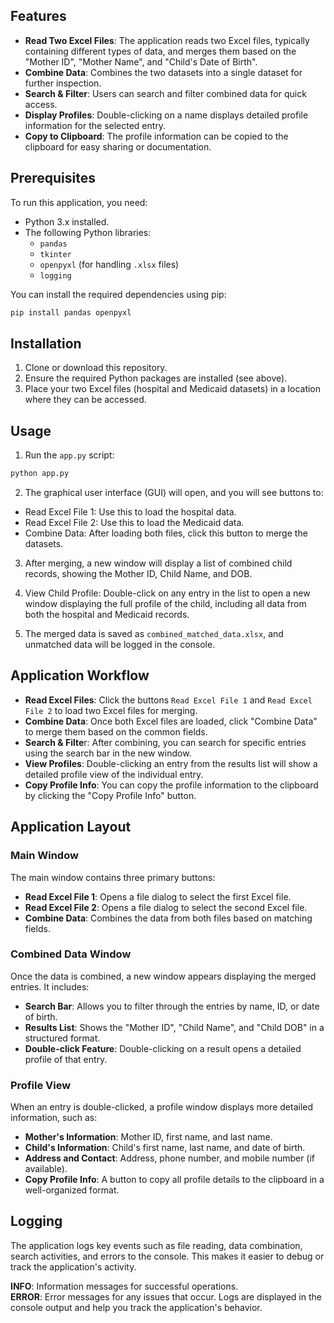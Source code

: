 ## Features

- **Read Two Excel Files**: The application reads two Excel files, typically containing different types of data, and merges them based on the "Mother ID", "Mother Name", and "Child's Date of Birth".
- **Combine Data**: Combines the two datasets into a single dataset for further inspection.
- **Search & Filter**: Users can search and filter combined data for quick access.
- **Display Profiles**: Double-clicking on a name displays detailed profile information for the selected entry.
- **Copy to Clipboard**: The profile information can be copied to the clipboard for easy sharing or documentation.

## Prerequisites

To run this application, you need:

- Python 3.x installed.
- The following Python libraries:
  - `pandas`
  - `tkinter`
  - `openpyxl` (for handling `.xlsx` files)
  - `logging`

You can install the required dependencies using pip:

```bash
pip install pandas openpyxl
```
## Installation  
1. Clone or download this repository.  
2. Ensure the required Python packages are installed (see above).
3.  Place your two Excel files (hospital and Medicaid datasets) in a location where they can be accessed.  

## Usage  
1. Run the `app.py` script:  
``` bash
python app.py
```

2. The graphical user interface (GUI) will open, and you will see buttons to:  

- Read Excel File 1: Use this to load the hospital data.
- Read Excel File 2: Use this to load the Medicaid data.
- Combine Data: After loading both files, click this button to merge the datasets.  

3. After merging, a new window will display a list of combined child records, showing the Mother ID, Child Name, and DOB.

4. View Child Profile: Double-click on any entry in the list to open a new window displaying the full profile of the child, including all data from both the hospital and Medicaid records.

5. The merged data is saved as `combined_matched_data.xlsx`, and unmatched data will be logged in the console.

## Application Workflow
- **Read Excel Files**: Click the buttons `Read Excel File 1` and `Read Excel File 2` to load two Excel files for merging.
- **Combine Data**: Once both Excel files are loaded, click "Combine Data" to merge them based on the common fields.
- **Search & Filte**r: After combining, you can search for specific entries using the search bar in the new window.
- **View Profiles**: Double-clicking an entry from the results list will show a detailed profile view of the individual entry.
- **Copy Profile Info**: You can copy the profile information to the clipboard by clicking the "Copy Profile Info" button.

## Application Layout
### Main Window
The main window contains three primary buttons:

- **Read Excel File 1**: Opens a file dialog to select the first Excel file.
- **Read Excel File 2**: Opens a file dialog to select the second Excel file.
- **Combine Data**: Combines the data from both files based on matching fields.
### Combined Data Window
Once the data is combined, a new window appears displaying the merged entries. It includes:

- **Search Bar**: Allows you to filter through the entries by name, ID, or date of birth.
- **Results List**: Shows the "Mother ID", "Child Name", and "Child DOB" in a structured format.
- **Double-click Feature**: Double-clicking on a result opens a detailed profile of that entry.
### Profile View
When an entry is double-clicked, a profile window displays more detailed information, such as:

- **Mother's Information**: Mother ID, first name, and last name.
- **Child's Information**: Child's first name, last name, and date of birth.
- **Address and Contact**: Address, phone number, and mobile number (if available).
- **Copy Profile Info**: A button to copy all profile details to the clipboard in a well-organized format.

## Logging  
The application logs key events such as file reading, data combination, search activities, and errors to the console. This makes it easier to debug or track the application's activity.

**INFO**: Information messages for successful operations.  
**ERROR**: Error messages for any issues that occur.
Logs are displayed in the console output and help you track the application's behavior.


